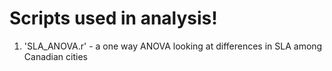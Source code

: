 # Scripts used in analysis!

1. 'SLA_ANOVA.r' - a one way ANOVA looking at differences in SLA among Canadian cities
